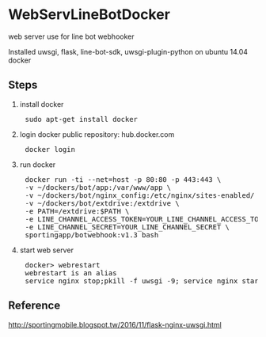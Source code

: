 # WebServLineBotDocker
web server use for line bot webhooker

Installed uwsgi, flask, line-bot-sdk, uwsgi-plugin-python on ubuntu 14.04 docker

## Steps
1. install docker
<pre>
    sudo apt-get install docker
</pre>

2. login docker public repository: hub.docker.com
<pre>
    docker login
</pre>

3. run docker
<pre>
    docker run -ti --net=host -p 80:80 -p 443:443 \
    -v ~/dockers/bot/app:/var/www/app \
    -v ~/dockers/bot/nginx_config:/etc/nginx/sites-enabled/ \
    -v ~/dockers/bot/extdrive:/extdrive \
    -e PATH=/extdrive:$PATH \
    -e LINE_CHANNEL_ACCESS_TOKEN=YOUR_LINE_CHANNEL_ACCESS_TOKEN \
    -e LINE_CHANNEL_SECRET=YOUR_LINE_CHANNEL_SECRET \
    sportingapp/botwebhook:v1.3 bash
</pre>
  
4. start web server
<pre>
    docker> webrestart
    webrestart is an alias
    service nginx stop;pkill -f uwsgi -9; service nginx start; uwsgi --ini /var/www/app/uwsgi.ini --plugin python &
</pre>

## Reference
http://sportingmobile.blogspot.tw/2016/11/flask-nginx-uwsgi.html
